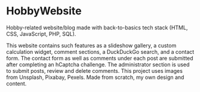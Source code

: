 # HobbyWebsite
Hobby-related website/blog made with back-to-basics tech stack (HTML, CSS, JavaScript, PHP, SQL). 

This website contains such features as a slideshow gallery, a custom calculation widget, comment sections, a DuckDuckGo search, and a contact form. The contact form as well as comments under each post are submitted after completing an hCaptcha challenge. The administrator section is used to submit posts, review and delete comments. This project uses images from Unsplash, Pixabay, Pexels. Made from scratch, my own design and content.
